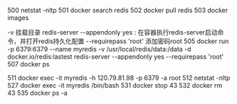 



  500  netstat -nltp
  501  docker search redis
  502  docker pull redis
  503  docker images

  -v 挂载目录
  redis-server --appendonly yes : 在容器执行redis-server启动命令，并打开redis持久化配置
  --requirepass 'root' 添加密码root
  505  docker run -p 6379:6379 --name myredis -v /usr/local/redis/data:/data -d docker.io/redis:lastest redis-server --appendonly yes --requirepass 'root'
  507  docker ps

  511  docker exec -it myredis -h 120.79.81.98 -p 6379 -a root
  512  netstat -nltp
  527  docker exec -it myredis /bin/bash
  531  docker stop 43
  532  docker rm 43
  535  docker ps -a

